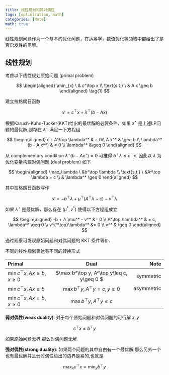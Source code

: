 ```yaml
---
title: 线性规划和其对偶性
tags: [optimization, math]
categories: [Note]
math: true
---
```


线性规划问题作为一个基本的优化问题，在运筹学，数值优化等领域中都给出了是否启发性的见解。

<!--more-->

## 线性规划

考虑以下线性规划原始问题 (primal problem)



$$
\begin{aligned}
    \min_{x} \ & c^\top x \\
    \text{s.t.} \ & A x \geq b
\end{aligned} \tag{1}
$$



建立拉格朗日函数

$$
\mathcal{L}=c^\top x + \lambda^\top (b - A x)
$$

根据Karush-Kuhn-Tucker(KKT)给出的最优解的必要条件，如果 $x^\star$ 是上述LP问题的最优解,则存在 $\lambda^\star$ 满足一下方程组

$$
\begin{aligned}
    c - A^\top \lambda^* & = 0\\
    A x^* & \geq b \\
    \lambda^*(b - A x^*) & = 0 \\
    \lambda^* &\geq 0
\end{aligned}
$$

从 complementary condition $\lambda^\star(b-Ax^\star)=0$ 可推得 $b^\top \lambda \leq c^\top x$. 因此以 $\lambda$ 为优化变量构建对偶问题 (dual problem) 如下

$$
\begin{aligned}
    \max_\lambda \ &b^\top \lambda \\
    \text{s.t.} \ &A^\top \lambda = c \\
    & \lambda^* \geq 0
\end{aligned}
$$

其中拉格朗日函数写作

$$
\mathcal{L} = -b^\top \lambda + \mu^\top (A^\top \lambda - c) - v^\top \lambda
$$

如果 $\lambda^\star$ 是最优解，那么存在 $(\mu^*,v^*)$ 使得以下方程组成立

$$
\begin{aligned}
    -b + A \mu^* - v^* &= 0 \\
    A^\top \lambda^* & = c, \lambda^* \geq 0 \\
    v^{*\top}\lambda^* &= 0 \\
    v^* & \geq 0
\end{aligned}
$$

通过观察可发现原始问题和对偶问题的 KKT 条件等价.

不同的线性规划表达有不同的转换形式

| Primal              | Dual | Note |
| :---------------- | :------: | ----: |
| $\min c^\top x, Ax\geq b, x\geq 0$       |   $\max b^\top y, A^\top y\leq c, y\geq 0 $   | symmetric |
| $\min c^\top x, Ax\geq b$         |   $\max b^\top y, A^\top y = c, y\geq 0$   | asymmetric |
| $\min c^\top x, Ax=b,x\geq 0$ | $\max b^\top y, A^\top y\leq c$

**弱对偶性(weak duality)**:
对于每个原始问题和对偶问题的可行解 $x,y$

$$
c^\top x \leq b^\top y
$$

如果原始问题无界,那么对偶问题无解.

**强对偶性(strong duality)**:
如果两个问题的其中自由有一个最优解,那么另外一个也有最优解并且弱对偶性给出的边界是紧的,也就是

$$
\max_x c^\top x = \min_y b^\top y
$$

